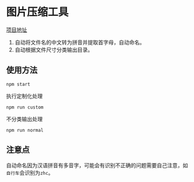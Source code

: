# 图片压缩工具
[项目地址]()


1. 自动将文件名的中文转为拼音并提取首字母，自动命名。
2. 自动根据文件尺寸分类输出目录。


## 使用方法
`npm start`

执行定制化处理

`npm run custom`

不分类输出处理

`npm run normal`

## 注意点
自动命名因为汉语拼音有多音字，可能会有识别不正确的问题需要自己注意，如 `自行车`会识别为`zhc`。
